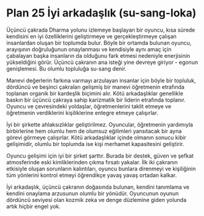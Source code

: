 # Plan 25 İyi arkadaşlık (su-sang-loka)

Üçüncü çakrada Dharma yolunu izlemeye başlayan bir oyuncu, kısa sürede kendisini en iyi özelliklerini geliştirmeye ve gerçekleştirmeye çalışan insanlardan oluşan bir toplumda bulur. Böyle bir ortamda bulunan oyuncu, arayışının doğruluğunun onaylanması ve kendisiyle aynı amaç için çabalayan başka insanların da olduğunu fark etmesi nedeniyle enerjisinin yükseldiğini görür. Üçüncü çakranın ana isteği yine devreye giriyor - egonun genişlemesi. Bu olumlu topluluğa su-sang denir.

Manevi değerlerin farkına varmayı arzulayan insanlar için böyle bir topluluk, dördüncü ve beşinci çakraları gelişmiş bir manevi öğretmenin etrafında toplanan organik bir kardeşlik biçimini alır. Kötü arkadaşlıklar genellikle baskın bir üçüncü çakraya sahip karizmatik bir liderin etrafında toplanır. Oyuncu ve çevresindeki yoldaşlar, öğretmenlerini taklit etmeye ve öğretmenin verdiklerini kişiliklerine entegre etmeye çalışırlar.

İyi bir şirkette ahlaksızlıklar geliştirilmez. Oyuncular, öğretmenin yardımıyla birbirlerine hem olumlu hem de olumsuz eğilimleri yansıtacak bir ayna görevi görmeye çalışırlar. Kötü arkadaşlıklar içinde olmanın sonucu kibir gelişimidir, olumlu bir toplumda ise kişi merhamet kapasitesini geliştirir.

Oyuncu gelişimi için iyi bir şirket şarttır. Burada bir destek, güven ve şefkat atmosferinde eski kimliklerinden çıkma fırsatı yakalar. İlk iki çakranın etkisiyle oluşan sorunların kalıntıları, oyuncu bunlara direnmeyi ve kişiliğinin tüm yönlerini kontrol etmeyi öğrendikçe yavaş yavaş ortadan kalkar.

İyi arkadaşlık, üçüncü çakranın doğasında bulunan, kendini tanımlama ve kendini onaylama arzusunun olumlu bir yönüdür. Oyuncunun oyunun dördüncü seviyesi olan kozmik zeka ve denge düzlemine giden yolunda artık hiçbir engel yok.
